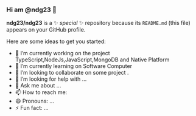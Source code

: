 ### Hi am @ndg23 👋


**ndg23/ndg23** is a ✨ _special_ ✨ repository because its `README.md` (this file) appears on your GitHub profile.

Here are some ideas to get you started:

- 🔭 I’m currently working on the project TypeScript,NodeJs,JavaScript,MongoDB and Native Platform
- 🌱 I’m currently learning on Software Computer
- 👯 I’m looking to collaborate on some project .
- 🤔 I’m looking for help with ...
- 💬 Ask me about ...
- 📫 How to reach me: 
- 😄 Pronouns: ...
- ⚡ Fun fact: ...

